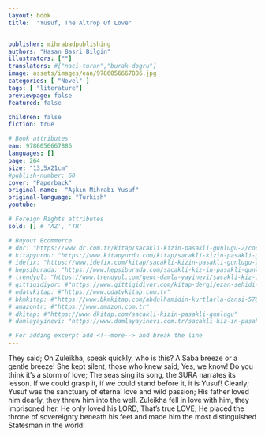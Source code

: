 ```yaml
---
layout: book
title:  "Yusuf, The Altrop Of Love"


publisher: mihrabadpublishing
authors: "Hasan Basri Bilgin"
illustrators: [""]
translators: #["naci-turan","burak-dogru"]
image: assets/images/ean/9786056667886.jpg
categories: [ "Novel" ]
tags: [ "literature"]
previewpage: false
featured: false

children: false
fiction: true

# Book attributes
ean: 9786056667886
languages: []
page: 264
size: "13,5x21cm"
#publish-number: 60
cover: "Paperback"
original-name:  "Aşkın Mihrabı Yusuf"
original-language: "Turkish"
youtube:

# Foreign Rights attributes
sold: [] # 'AZ', 'TR'

# Buyout Ecommerce
# dnr: "https://www.dr.com.tr/kitap/sacakli-kizin-pasakli-gunlugu-2/cocuk-ve-genclik/genclik-10-yas/roman-oyku/urunno=0001893059001"
# kitapyurdu: "https://www.kitapyurdu.com/kitap/sacakli-kizin-pasakli-gunlugu-2-/560122.html&filter_name=Sa%C3%A7akl%C4%B1+K%C4%B1z%27%C4%B1n+Pasakl%C4%B1+G%C3%BCnl%C3%BC%C4%9F%C3%BC+2"
# idefix: "https://www.idefix.com/kitap/sacakli-kizin-pasakli-gunlugu-2/cocuk-ve-genclik/genclik-10-yas/roman-oyku/urunno=0001893059001"
# hepsiburada: "https://www.hepsiburada.com/sacakli-kiz-in-pasakli-gunlugu-2-damla-yayinevi-p-HBV000012ER86"
# trendyol: "https://www.trendyol.com/genc-damla-yayinevi/sacakli-kiz-in-pasakli-gunlugu-2-p-54825777"
# gittigidiyor: #"https://www.gittigidiyor.com/kitap-dergi/ezan-sehidi-adnan-menderes_pdp_732728793"
# odatvkitap: #"https://www.odatvkitap.com.tr"
# bkmkitap: #"https://www.bkmkitap.com/abdulhamidin-kurtlarla-dansi-578226"
# amazontr: #"https://www.amazon.com.tr"
# dkitap: #"https://www.dkitap.com/sacakli-kizin-pasakli-gunlugu"
# damlayayinevi: "https://www.damlayayinevi.com.tr/sacakli-kiz-in-pasakli-gunlugu-2-bu-iste-bi-terslik-var"

# For adding excerpt add <!--more--> and break the line
---
```

They said; Oh Zuleikha, speak quickly, who is
this? A Saba breeze or a gentle breeze! She kept
silent, those who knew said; Yes, we know! Do you
think it’s a storm of love; The seas sing its song,
the SURA narrates its lesson. If we could grasp
it, if we could stand before it, it is Yusuf! Clearly;
Yusuf was the sanctuary of eternal love and wild
passion; His father loved him dearly, they threw
him into the well. Zuleikha fell in love with him, they
imprisoned her. He only loved his LORD, That’s
true LOVE; He placed the throne of sovereignty
beneath his feet and made him the most distinguished Statesman in the world!
<!--more--> 

